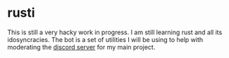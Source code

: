 # rusti
This is still a very hacky work in progress. I am still learning rust and all its idosyncracies. The bot is a set of utilities I will be using to help with moderating the [discord server](https://discord.gg/Qw9pvk2) for my main project.